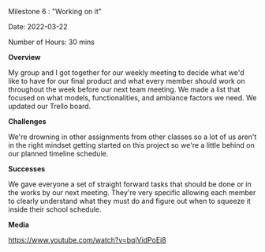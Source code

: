 
Milestone 6 : "Working on it"

Date: 2022-03-22

Number of Hours: 30 mins

**Overview**

My group and I got together for our weekly meeting to decide what we'd like to have for our final product and what every member should work on throughout the week before our next team meeting. We made a list that focused on what models, functionalities, and ambiance factors we need. We updated our Trello board.

**Challenges**

We're drowning in other assignments from other classes so a lot of us aren't in the right mindset getting started on this project so we're a little behind on our planned timeline schedule.

**Successes**

We gave everyone a set of straight forward tasks that should be done or in the works by our next meeting. They're very specific allowing each member to clearly understand what they must do and figure out when to squeeze it inside their school schedule.

**Media**

https://www.youtube.com/watch?v=bqiVidPoEi8
